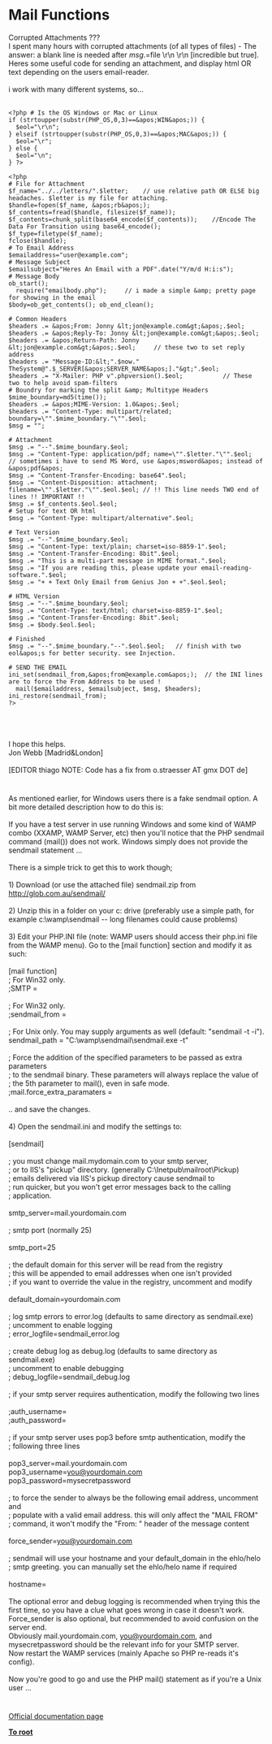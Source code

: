 # Mail Functions



Corrupted Attachments ???<br>I spent many hours with corrupted attachments (of all types of files) - The answer: a blank line is needed after $msg.=$file \r\n \r\n [incredible but true].<br>Heres some useful code for sending an attachment, and display html OR text depending on the users email-reader.<br><br>i work with many different systems, so...<br><br>

```
<?php # Is the OS Windows or Mac or Linux
if (strtoupper(substr(PHP_OS,0,3)==&apos;WIN&apos;)) {
  $eol="\r\n";
} elseif (strtoupper(substr(PHP_OS,0,3)==&apos;MAC&apos;)) {
  $eol="\r"; 
} else {
  $eol="\n"; 
} ?>
```




```
<?php
# File for Attachment
$f_name="../../letters/".$letter;    // use relative path OR ELSE big headaches. $letter is my file for attaching.
$handle=fopen($f_name, &apos;rb&apos;);
$f_contents=fread($handle, filesize($f_name));
$f_contents=chunk_split(base64_encode($f_contents));    //Encode The Data For Transition using base64_encode();
$f_type=filetype($f_name);
fclose($handle);
# To Email Address
$emailaddress="user@example.com";
# Message Subject
$emailsubject="Heres An Email with a PDF".date("Y/m/d H:i:s");
# Message Body
ob_start();
  require("emailbody.php");     // i made a simple &amp; pretty page for showing in the email
$body=ob_get_contents(); ob_end_clean();

# Common Headers
$headers .= &apos;From: Jonny &lt;jon@example.com&gt;&apos;.$eol;
$headers .= &apos;Reply-To: Jonny &lt;jon@example.com&gt;&apos;.$eol; 
$headers .= &apos;Return-Path: Jonny &lt;jon@example.com&gt;&apos;.$eol;     // these two to set reply address
$headers .= "Message-ID:&lt;".$now." TheSystem@".$_SERVER[&apos;SERVER_NAME&apos;]."&gt;".$eol;
$headers .= "X-Mailer: PHP v".phpversion().$eol;           // These two to help avoid spam-filters
# Boundry for marking the split &amp; Multitype Headers
$mime_boundary=md5(time());
$headers .= &apos;MIME-Version: 1.0&apos;.$eol; 
$headers .= "Content-Type: multipart/related; boundary=\"".$mime_boundary."\"".$eol; 
$msg = "";

# Attachment
$msg .= "--".$mime_boundary.$eol;
$msg .= "Content-Type: application/pdf; name=\"".$letter."\"".$eol;   // sometimes i have to send MS Word, use &apos;msword&apos; instead of &apos;pdf&apos;
$msg .= "Content-Transfer-Encoding: base64".$eol;
$msg .= "Content-Disposition: attachment; filename=\"".$letter."\"".$eol.$eol; // !! This line needs TWO end of lines !! IMPORTANT !!
$msg .= $f_contents.$eol.$eol;
# Setup for text OR html
$msg .= "Content-Type: multipart/alternative".$eol; 

# Text Version
$msg .= "--".$mime_boundary.$eol;
$msg .= "Content-Type: text/plain; charset=iso-8859-1".$eol;
$msg .= "Content-Transfer-Encoding: 8bit".$eol;
$msg .= "This is a multi-part message in MIME format.".$eol;
$msg .= "If you are reading this, please update your email-reading-software.".$eol;
$msg .= "+ + Text Only Email from Genius Jon + +".$eol.$eol;

# HTML Version
$msg .= "--".$mime_boundary.$eol;
$msg .= "Content-Type: text/html; charset=iso-8859-1".$eol;
$msg .= "Content-Transfer-Encoding: 8bit".$eol;
$msg .= $body.$eol.$eol;

# Finished
$msg .= "--".$mime_boundary."--".$eol.$eol;   // finish with two eol&apos;s for better security. see Injection.

# SEND THE EMAIL
ini_set(sendmail_from,&apos;from@example.com&apos;);  // the INI lines are to force the From Address to be used !
  mail($emailaddress, $emailsubject, $msg, $headers); 
ini_restore(sendmail_from);
?>
```
<br><br><br>I hope this helps.<br>Jon Webb [Madrid&amp;London]<br><br>[EDITOR thiago NOTE: Code has a fix from o.straesser AT gmx DOT de]  

#

As mentioned earlier, for Windows users there is a fake sendmail option. A bit more detailed description how to do this is:<br><br>If you have a test server in use running Windows and some kind of WAMP combo (XXAMP, WAMP Server, etc) then you&apos;ll notice that the PHP sendmail command (mail()) does not work. Windows simply does not provide the sendmail statement ...<br><br>There is a simple trick to get this to work though;<br><br>1) Download (or use the attached file) sendmail.zip from http://glob.com.au/sendmail/<br><br>2) Unzip this in a folder on your c: drive (preferably use a simple path, for example c:\wamp\sendmail -- long filenames could cause problems)<br><br>3) Edit your PHP.INI file (note: WAMP users should access their php.ini file from the WAMP menu). Go to the [mail function] section and modify it as such:<br><br>[mail function]<br>; For Win32 only.<br>;SMTP =<br><br>; For Win32 only.<br>;sendmail_from =<br><br>; For Unix only.  You may supply arguments as well (default: "sendmail -t -i").<br>sendmail_path = "C:\wamp\sendmail\sendmail.exe -t"<br><br>; Force the addition of the specified parameters to be passed as extra parameters<br>; to the sendmail binary. These parameters will always replace the value of<br>; the 5th parameter to mail(), even in safe mode.<br>;mail.force_extra_paramaters =<br><br>.. and save the changes.<br><br>4) Open the sendmail.ini and modify the settings to:<br><br>[sendmail]<br><br>; you must change mail.mydomain.com to your smtp server,<br>; or to IIS&apos;s "pickup" directory.  (generally C:\Inetpub\mailroot\Pickup)<br>; emails delivered via IIS&apos;s pickup directory cause sendmail to<br>; run quicker, but you won&apos;t get error messages back to the calling<br>; application.<br><br>smtp_server=mail.yourdomain.com<br><br>; smtp port (normally 25)<br><br>smtp_port=25<br><br>; the default domain for this server will be read from the registry<br>; this will be appended to email addresses when one isn&apos;t provided<br>; if you want to override the value in the registry, uncomment and modify<br><br>default_domain=yourdomain.com<br><br>; log smtp errors to error.log (defaults to same directory as sendmail.exe)<br>; uncomment to enable logging<br>; error_logfile=sendmail_error.log<br><br>; create debug log as debug.log (defaults to same directory as sendmail.exe)<br>; uncomment to enable debugging<br>; debug_logfile=sendmail_debug.log<br><br>; if your smtp server requires authentication, modify the following two lines<br><br>;auth_username=<br>;auth_password=<br><br>; if your smtp server uses pop3 before smtp authentication, modify the<br>; following three lines<br><br>pop3_server=mail.yourdomain.com<br>pop3_username=you@yourdomain.com<br>pop3_password=mysecretpassword<br><br>; to force the sender to always be the following email address, uncomment and<br>; populate with a valid email address.  this will only affect the "MAIL FROM"<br>; command, it won&apos;t modify the "From: " header of the message content<br><br>force_sender=you@yourdomain.com<br><br>; sendmail will use your hostname and your default_domain in the ehlo/helo<br>; smtp greeting.  you can manually set the ehlo/helo name if required<br><br>hostname=<br><br>The optional error and debug logging is recommended when trying this the first time, so you have a clue what goes wrong in case it doesn&apos;t work.<br>Force_sender is also optional, but recommended to avoid confusion on the server end.<br>Obviously mail.yourdomain.com, you@yourdomain.com, and mysecretpassword should be the relevant info for your SMTP server.<br>Now restart the WAMP services (mainly Apache so PHP re-reads it&apos;s config).<br><br>Now you&apos;re good to go and use the PHP mail() statement as if you&apos;re a Unix user ...  

#

[Official documentation page](https://www.php.net/manual/en/ref.mail.php)

**[To root](/README.md)**